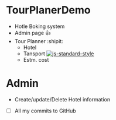 # TourPlanerDemo

- Hotle Boking system
- Admin page :+1: 
- Tour Planner  :shipit:
  - Hotel
  - Tansport [![js-standard-style](https://img.shields.io/badge/code%20style-standard-brightgreen.svg?style=flat)](https://github.com/feross/standard)
  - Estm. cost
  
  
 # Admin
  
  - Create/update/Delete Hotel information
 
 - [ ] All my commits to GitHub
